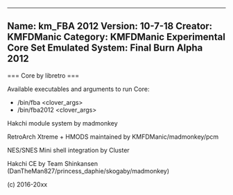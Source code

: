 -----------------------
Name: km_FBA 2012
Version: 10-7-18
Creator: KMFDManic
Category: KMFDManic Experimental Core Set
Emulated System: Final Burn Alpha 2012
-----------------------
=== Core by libretro ===

Available executables and arguments to run Core:
- /bin/fba <rom> <clover_args>
- /bin/fba2012 <rom> <clover_args>

Hakchi module system by madmonkey

RetroArch Xtreme + HMODS maintained by KMFDManic/madmonkey/pcm

NES/SNES Mini shell integration by Cluster

Hakchi CE by Team Shinkansen (DanTheMan827/princess_daphie/skogaby/madmonkey)

(c) 2016-20xx
